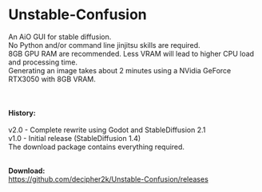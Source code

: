# Unstable-Confusion
An AiO GUI for stable diffusion. <br>
No Python and/or command line jinjitsu skills are required.<br>
8GB GPU RAM are recommended. Less VRAM will lead to higher CPU load and processing time.<br>
Generating an image takes about 2 minutes using a NVidia GeForce RTX3050 with 8GB VRAM.<br><br>
<br><br>
<b>History:</b><br>
<br>
v2.0 - Complete rewrite using Godot and StableDiffusion 2.1<br>
v1.0 - Initial release (StableDiffusion 1.4)<br>
The download package contains everything required.<br><br>

<b>Download:</b><br>
https://github.com/decipher2k/Unstable-Confusion/releases
